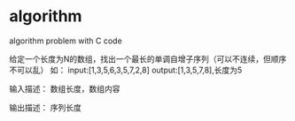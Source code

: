 # algorithm
algorithm problem with C code 

给定一个长度为N的数组，找出一个最长的单调自增子序列（可以不连续，但顺序不可以乱）
如：
input:[1,3,5,6,3,5,7,2,8]
output:[1,3,5,7,8],长度为5

输入描述：
数组长度，数组内容

输出描述：
序列长度
